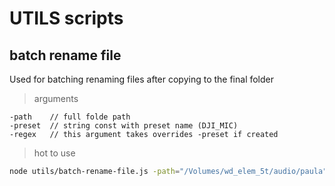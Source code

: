 # UTILS scripts

## batch rename file
Used for batching renaming files after copying to the final folder

> arguments
```
-path    // full folde path
-preset  // string const with preset name (DJI_MIC)
-regex   // this argument takes overrides -preset if created
```

> hot to use
```bash
node utils/batch-rename-file.js -path="/Volumes/wd_elem_5t/audio/paula" -preset=DJI_MIC
```